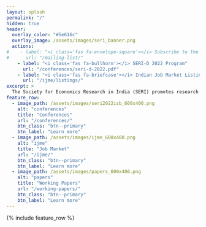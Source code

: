 ```yaml
---
layout: splash
permalink: "/"
hidden: true
header:
  overlay_color: "#5e616c"
  overlay_image: /assets/images/seri_banner.png
  actions:
#    - label: "<i class='fas fa-envelope-square'></i> Subscribe to the Mailing List"
#      url: "/mailing-list/"
    - label: "<i class='fas fa-bullhorn'></i> SERI-D 2022 Program"
      url: "/conferences/seri-d-2022.pdf"
    - label: "<i class='fas fa-briefcase'></i> Indian Job Market Listings"
      url: "/ijme/listings/"
excerpt: >
  The Society for Economics Research in India (SERI) promotes research collaboration, intellectual exchange and critique among economists in India. 
feature_row:
  - image_path: /assets/images/seri2022isb_600x400.png
    alt: "conferences"
    title: "Conferences"
    url: "/conferences/"
    btn_class: "btn--primary"
    btn_label: "Learn more"
  - image_path: /assets/images/ijme_600x400.png
    alt: "ijme"
    title: "Job Market"
    url: "/ijme/"
    btn_class: "btn--primary"
    btn_label: "Learn more"      
  - image_path: /assets/images/papers_600x400.png
    alt: "papers"
    title: "Working Papers"
    url: "/working-papers/"
    btn_class: "btn--primary"
    btn_label: "Learn more"
---
```


<!--    excerpt: "Workshops for faculty & students" -->
<!--    excerpt: "Matching economists with employers" -->
<!--    excerpt: "New research in economics" -->

{% include feature_row %}
